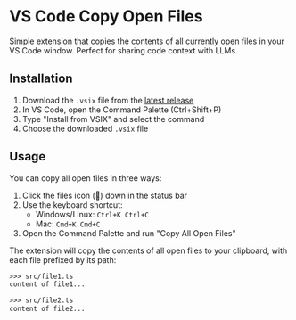 # VS Code Copy Open Files

Simple extension that copies the contents of all currently open files in your VS Code window.
Perfect for sharing code context with LLMs.

## Installation

1. Download the `.vsix` file from the [latest release](https://github.com/rettend/vscode-copy-open-files/releases)
2. In VS Code, open the Command Palette (Ctrl+Shift+P)
3. Type "Install from VSIX" and select the command
4. Choose the downloaded `.vsix` file

## Usage

You can copy all open files in three ways:

1. Click the files icon (📄) down in the status bar
2. Use the keyboard shortcut:
   - Windows/Linux: `Ctrl+K Ctrl+C`
   - Mac: `Cmd+K Cmd+C`
3. Open the Command Palette and run "Copy All Open Files"

The extension will copy the contents of all open files to your clipboard, with each file prefixed by its path:

```txt
>>> src/file1.ts
content of file1...

>>> src/file2.ts
content of file2...
```
